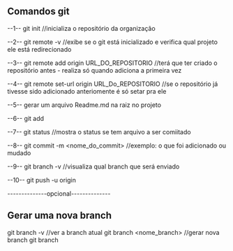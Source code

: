 ## Comandos git

--1-- git init //inicializa o repositório da organização

--2-- git remote -v //exibe se o git está inicializado e verifica qual projeto ele está redirecionado

--3-- git remote add origin URL_DO_REPOSITORIO //terá que ter criado o repositório antes - realiza só quando adiciona a primeira vez

--4-- git remote set-url origin URL_Do_REPOSITORIO //se o repositório já tivesse sido adicionado anteriomente é só setar pra ele

--5-- gerar um arquivo Readme.md na raiz no projeto

--6-- git add <arquivo ou pasta>

--7-- git status //mostra o status se tem arquivo a ser comiitado

--8-- git commit -m <nome_do_commit> //exemplo: o que foi adicionado ou mudado

--9-- git branch -v //visualiza qual branch que será enviado

--10-- git push -u origin <nome da branch>


--------------opcional--------------

## Gerar uma nova branch

git branch -v //ver a branch atual
git branch <nome_branch> //gerar nova branch
git branch